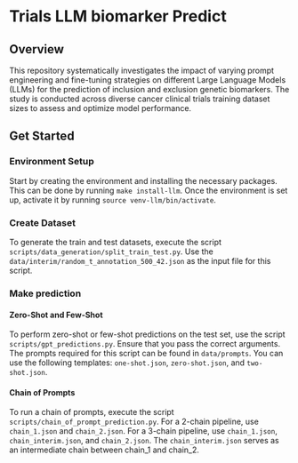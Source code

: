 # Trials LLM biomarker Predict

## Overview
This repository systematically investigates the impact of varying prompt engineering and fine-tuning strategies on different Large Language Models (LLMs) for the prediction of inclusion and exclusion genetic biomarkers. The study is conducted across diverse cancer clinical trials training dataset sizes to assess and optimize model performance.

## Get Started

### Environment Setup
Start by creating the environment and installing the necessary packages. This can be done by running `make install-llm`. Once the environment is set up, activate it by running `source venv-llm/bin/activate`.

### Create Dataset
To generate the train and test datasets, execute the script `scripts/data_generation/split_train_test.py`. Use the `data/interim/random_t_annotation_500_42.json` as the input file for this script.

### Make prediction

#### Zero-Shot and Few-Shot
To perform zero-shot or few-shot predictions on the test set, use the script `scripts/gpt_predictions.py`. Ensure that you pass the correct arguments. The prompts required for this script can be found in `data/prompts`. You can use the following templates: `one-shot.json`, `zero-shot.json`, and `two-shot.json`.

#### Chain of Prompts
To run a chain of prompts, execute the script `scripts/chain_of_prompt_prediction.py`. For a 2-chain pipeline, use `chain_1.json` and `chain_2.json`. For a 3-chain pipeline, use `chain_1.json`, `chain_interim.json`, and `chain_2.json`. The `chain_interim.json` serves as an intermediate chain between chain_1 and chain_2.
